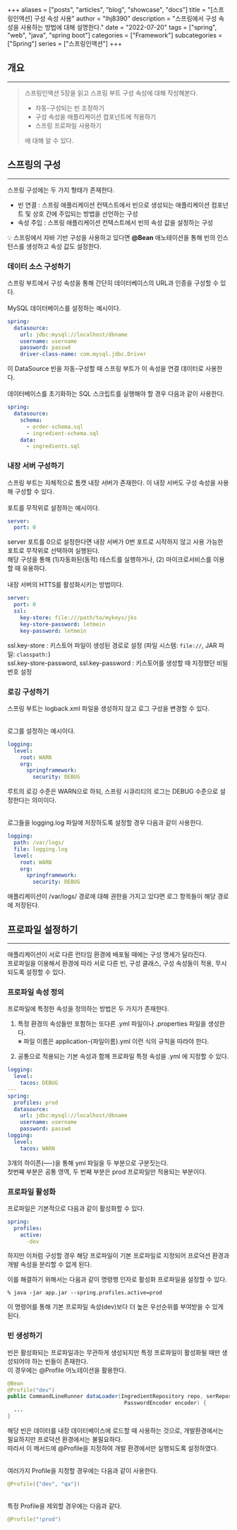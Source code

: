 +++
aliases = ["posts", "articles", "blog", "showcase", "docs"]
title = "[스프링인액션] 구성 속성 사용"
author = "lhj8390"
description = "스프링에서 구성 속성을 사용하는 방법에 대해 설명한다."
date = "2022-07-20"
tags = ["spring", "web", "java", "spring boot"]
categories = ["Framework"]
subcategories = ["Spring"]
series = ["스프링인액션"]
+++
## 개요

---

> 스프링인액션 5장을 읽고 스프링 부트 구성 속성에 대해 작성해본다.
> 
> - 자동-구성되는 빈 조정하기
> - 구성 속성을 애플리케이션 컴포넌트에 적용하기
> - 스프링 프로파일 사용하기
>
> 에 대해 알 수 있다.
> 

## 스프링의 구성

---

스프링 구성에는 두 가지 형태가 존재한다.

- 빈 연결 : 스프링 애플리케이션 컨텍스트에서 빈으로 생성되는 애플리케이션 컴포넌트 및 상호 간에 주입되는 방법을 선언하는 구성
- 속성 주입 : 스프링 애플리케이션 컨텍스트에서 빈의 속성 값을 설정하는 구성

<aside>
💡 스프링에서 자바 기반 구성을 사용하고 있다면 <strong>@Bean</strong> 애노테이션을 통해 빈의 인스턴스를 생성하고 속성 값도 설정한다.<br/>

</aside>

### 데이터 소스 구성하기

스프링 부트에서 구성 속성을 통해 간단히 데이터베이스의 URL과 인증을 구성할 수 있다.
<br/><br/>
MySQL 데이터베이스를 설정하는 예시이다.

```yaml
spring:
  datasource:
    url: jdbc:mysql://localhost/dbname
    username: username
    password: passwd
    driver-class-name: com.mysql.jdbc.Driver
```

이 DataSource 빈을 자동-구성할 때 스프링 부트가 이 속성을 연결 데이터로 사용한다.
<br/><br/>
데이터베이스를 초기화하는 SQL 스크립트를 실행해야 할 경우 다음과 같이 사용한다.

```yaml
spring:
  datasource:
    schema: 
      - order-schema.sql
      - ingredient-schema.sql
    data:
      - ingredients.sql
```

### 내장 서버 구성하기

스프링 부트는 자체적으로 톰캣 내장 서버가 존재한다. 이 내장 서버도 구성 속성을 사용해 구성할 수 있다.
<br/><br/>
포트를 무작위로 설정하는 예시이다.

```yaml
server:
  port: 0
```

server 포트를 0으로 설정한다면 내장 서버가 0번 포트로 시작하지 않고 사용 가능한 포트로 무작위로 선택하여 실행된다.<br/>
해당 구성을 통해 (1)<span class="ul">자동화된(동적) 테스트를 실행</span>하거나, (2) <span class="ul">마이크로서비스를 이용</span>할 때 유용하다.
<br/><br/>
내장 서버의 HTTS를 활성화시키는 방법이다.

```yaml
server:
  port: 0
  ssl:
    key-store: file:///path/to/mykeys/jks
    key-store-password: letmein
    key-password: letmein
```

ssl.key-store : 키스토어 파일이 생성된 경로로 설정 (파일 시스템: `file://`, JAR 파일: `classpath:`)<br/>
ssl.key-store-password, ssl.key-password : 키스토어를 생성할 때 지정했던 비밀번호 설정

### 로깅 구성하기

스프링 부트는 logback.xml 파일을 생성하지 않고 로그 구성을 변경할 수 있다.<br/><br/>

로그를 설정하는 예시이다.

```yaml
logging:
  level:
    root: WARN
    org:
      springframework:
        security: DEBUG
```

루트의 로깅 수준은 WARN으로 하되, 스프링 시큐리티의 로그는 DEBUG 수준으로 설정한다는 의미이다.<br/><br/>

로그들을 logging.log 파일에 저장하도록 설정할 경우 다음과 같이 사용한다.

```yaml
logging:
  path: /var/logs/
  file: logging.log
  level:
    root: WARN
    org:
      springframework:
        security: DEBUG
```

애플리케이션이 /var/logs/ 경로에 대해 권한을 가지고 있다면 로그 항목들이 해당 경로에 저장된다.

## 프로파일 설정하기

---

애플리케이션이 서로 다른 런타임 환경에 배포될 때에는 구성 명세가 달라진다.<br/>
프로파일을 이용해서 환경에 따라 서로 다른 빈, 구성 클래스, 구성 속성들이 적용, 무시되도록 설정할 수 있다.

### 프로파일 속성 정의

프로파일에 특정한 속성을 정의하는 방법은 두 가지가 존재한다.

1. 특정 환경의 속성들만 포함하는 또다른 .yml 파일이나 .properties 파일을 생성한다.<br/>
    ※ 파일 이름은 application-{파일이름}.yml 이런 식의 규칙을 따라야 한다.
    
2. 공통으로 적용되는 기본 속성과 함께 프로파일 특정 속성을 .yml 에 지정할 수 있다.

```yaml
logging:
  level:
    tacos: DEBUG
---
spring:
  profiles: prod
  datasource:
    url: jdbc:mysql://localhost/dbname
    username: username
    password: passwd
logging:
  level:
    tacos: WARN
```

3개의 하이픈(—-)을 통해 yml 파일을 두 부분으로 구분짓는다.<br/>
첫번째 부분은 공통 영역, 두 번째 부분은 prod 프로파일만 적용되는 부분이다.

### 프로파일 활성화

프로파일은 기본적으로 다음과 같이 활성화할 수 있다.

```yaml
spring:
  profiles:
    active:
      -dev
```

하지만 이처럼 구성할 경우 해당 프로파일이 기본 프로파일로 지정되어 프로덕션 환경과 개발 속성을 분리할 수 없게 된다.

이를 해결하기 위해서는 다음과 같이 명령행 인자로 활성화 프로파일을 설정할 수 있다.

```shell
% java -jar app.jar --spring.profiles.active=prod
```

이 명령어를 통해 기본 프로파일 속성(dev)보다 더 높은 우선순위를 부여받을 수 있게 된다. 

### 빈 생성하기

빈은 활성화되는 프로파일과는 무관하게 생성되지만 특정 프로파일이 활성화될 때만 생성되어야 하는 빈들이 존재한다.<br/>
이 경우에는 @Profile 어노테이션을 활용한다.

```java
@Bean
@Profile("dev")
public CommandLineRunner dataLoader(IngredientRepository repo, serRepository userRepo, 
                                     PasswordEncoder encoder) {
  ...
}
```

해당 빈은 데이터를 내장 데이터베이스에 로드할 때 사용하는 것으로, 개발환경에서는 필요하지만 프로덕션 환경에서는 불필요하다.<br/>
따라서 이 메서드에 @Profile을 지정하여 개발 환경에서만 실행되도록 설정하였다.<br/><br/>

여러가지 Profile을 지정할 경우에는 다음과 같이 사용한다.

```java
@Profile({"dev", "qa"})
```
<br/>
특정 Profile을 제외할 경우에는 다음과 같다.

```java
@Profile("!prod")
```